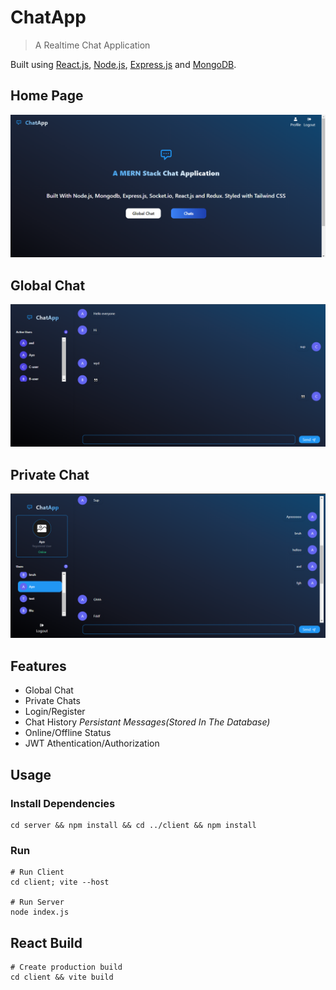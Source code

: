 # ChatApp

> A Realtime Chat Application

Built using [React.js](https://react.dev/), [Node.js](https://nodejs.org/), [Express.js](https://expressjs.com/) and [MongoDB](https://www.mongodb.com/).

## Home Page
![](/screenshots/img1.png)

## Global Chat 
![](/screenshots/img2.png)

## Private Chat
![](/screenshots/img3.png)

## Features

<ul>
 <li> Global Chat </li>
 <li> Private Chats </li>
 <li> Login/Register </li>
 <li> Chat History <i>Persistant Messages(Stored In The Database)</i></li>
 <li> Online/Offline Status </li>
 <li> JWT Athentication/Authorization </li>
</ul>

## Usage

### Install Dependencies

```
cd server && npm install && cd ../client && npm install
```

### Run

```
# Run Client
cd client; vite --host 

# Run Server
node index.js
```

## React Build
```
# Create production build
cd client && vite build
```

